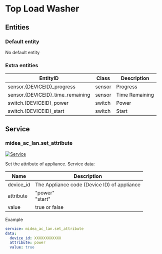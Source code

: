 # Top Load Washer

## Entities

### Default entity

No default entity

### Extra entities

| EntityID                         | Class  | Description    |
|----------------------------------|--------|----------------|
| sensor.{DEVICEID}_progress       | sensor | Progress       |
| sensor.{DEVICEID}_time_remaining | sensor | Time Remaining |
| switch.{DEVICEID}_power          | switch | Power          |
| switch.{DEVICEID}_start          | switch | Start          |

## Service

### midea_ac_lan.set_attribute

[![Service](https://my.home-assistant.io/badges/developer_call_service.svg)](https://my.home-assistant.io/redirect/developer_call_service/?service=midea_ac_lan.set_attribute)

Set the attribute of appliance. Service data:

| Name      | Description                                 |
|-----------|---------------------------------------------|
| device_id | The Appliance code (Device ID) of appliance |
| attribute | "power"<br/>"start"                         |
| value     | true or false                               |

Example

```yaml
service: midea_ac_lan.set_attribute
data:
  device_id: XXXXXXXXXXXX
  attribute: power
  value: true
```
